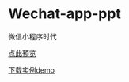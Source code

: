 # Wechat-app-ppt
微信小程序时代

[点此预览](https://sogrey.github.io/Wechat-app-ppt/index.html)

[下载实例demo](https://raw.githubusercontent.com/Sogrey/Wechat-app-ppt/master/example/youdao.zip)
